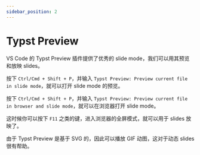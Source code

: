 ```yaml
---
sidebar_position: 2
---
```


# Typst Preview

VS Code 的 Typst Preview 插件提供了优秀的 slide mode，我们可以用其预览和放映 slides。

按下 `Ctrl/Cmd + Shift + P`，并输入 `Typst Preview: Preview current file in slide mode`，就可以打开 slide mode 的预览。

按下 `Ctrl/Cmd + Shift + P`，并输入 `Typst Preview: Preview current file in browser and slide mode`，就可以在浏览器打开 slide mode。

这时候你可以按下 `F11` 之类的键，进入浏览器的全屏模式，就可以用于 slides 放映了。

由于 Typst Preview 是基于 SVG 的，因此可以播放 GIF 动图，这对于动态 slides 很有帮助。
